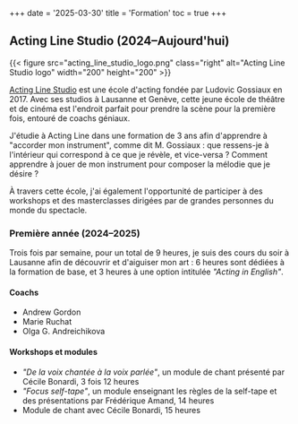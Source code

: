 +++
date = '2025-03-30'
title = 'Formation'
toc = true
+++

## Acting Line Studio (2024–Aujourd'hui)
{{< figure src="acting_line_studio_logo.png" class="right" alt="Acting Line Studio logo" width="200" height="200" >}}

[Acting Line Studio](https://actinglinestudio.com/) est une école d'acting fondée par Ludovic Gossiaux en 2017. Avec ses studios à Lausanne et Genève, cette jeune école de théâtre et de cinéma est l'endroit parfait pour prendre la scène pour la première fois, entouré de coachs géniaux.

J'étudie à Acting Line dans une formation de 3 ans afin d'apprendre à "accorder mon instrument", comme dit M. Gossiaux : que ressens-je à l'intérieur qui correspond à ce que je révèle, et vice-versa&nbsp;? Comment apprendre à jouer de mon instrument pour composer la mélodie que je désire&nbsp;?

À travers cette école, j'ai également l'opportunité de participer à des workshops et des masterclasses dirigées par de grandes personnes du monde du spectacle.

### Première année (2024–2025)

Trois fois par semaine, pour un total de 9 heures, je suis des cours du soir à Lausanne afin de découvrir et d'aiguiser mon art : 6 heures sont dédiées à la formation de base, et 3 heures à une option intitulée *"Acting in English"*.

#### Coachs

- Andrew Gordon
- Marie Ruchat
- Olga G. Andreichikova

#### Workshops et modules

- *"De la voix chantée à la voix parlée"*, un module de chant présenté par Cécile Bonardi, 3 fois 12 heures
- *"Focus self-tape"*, un module enseignant les règles de la self-tape et des présentations par Frédérique Amand, 14 heures
- Module de chant avec Cécile Bonardi, 15 heures
